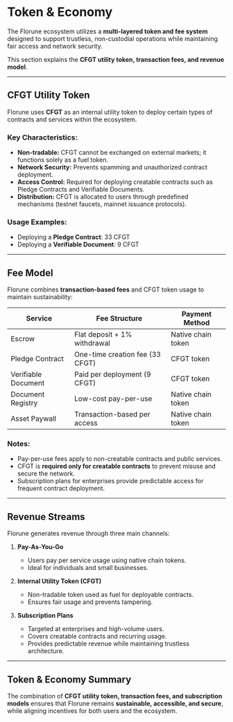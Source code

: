 # Token & Economy

The Florune ecosystem utilizes a **multi-layered token and fee system** designed to support trustless, non-custodial operations while maintaining fair access and network security.

This section explains the **CFGT utility token, transaction fees, and revenue model**.

---

## CFGT Utility Token

Florune uses **CFGT** as an internal utility token to deploy certain types of contracts and services within the ecosystem.

### Key Characteristics:

* **Non-tradable:** CFGT cannot be exchanged on external markets; it functions solely as a fuel token.
* **Network Security:** Prevents spamming and unauthorized contract deployment.
* **Access Control:** Required for deploying creatable contracts such as Pledge Contracts and Verifiable Documents.
* **Distribution:** CFGT is allocated to users through predefined mechanisms (testnet faucets, mainnet issuance protocols).

### Usage Examples:

* Deploying a **Pledge Contract**: 33 CFGT
* Deploying a **Verifiable Document**: 9 CFGT

---

## Fee Model

Florune combines **transaction-based fees** and CFGT token usage to maintain sustainability:

| Service             | Fee Structure                   | Payment Method     |
| ------------------- | ------------------------------- | ------------------ |
| Escrow              | Flat deposit + 1% withdrawal    | Native chain token |
| Pledge Contract     | One-time creation fee (33 CFGT) | CFGT token         |
| Verifiable Document | Paid per deployment (9 CFGT)    | CFGT token         |
| Document Registry   | Low-cost pay-per-use            | Native chain token |
| Asset Paywall       | Transaction-based per access    | Native chain token |

### Notes:

* Pay-per-use fees apply to non-creatable contracts and public services.
* CFGT is **required only for creatable contracts** to prevent misuse and secure the network.
* Subscription plans for enterprises provide predictable access for frequent contract deployment.

---

## Revenue Streams

Florune generates revenue through three main channels:

1. **Pay-As-You-Go**

   * Users pay per service usage using native chain tokens.
   * Ideal for individuals and small businesses.

2. **Internal Utility Token (CFGT)**

   * Non-tradable token used as fuel for deployable contracts.
   * Ensures fair usage and prevents tampering.

3. **Subscription Plans**

   * Targeted at enterprises and high-volume users.
   * Covers creatable contracts and recurring usage.
   * Provides predictable revenue while maintaining trustless architecture.

---

## Token & Economy Summary

The combination of **CFGT utility token, transaction fees, and subscription models** ensures that Florune remains **sustainable, accessible, and secure**, while aligning incentives for both users and the ecosystem.
